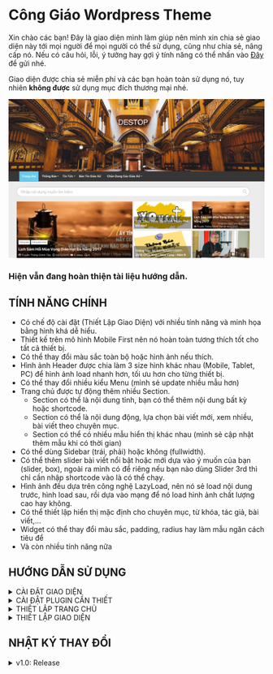 
# Công Giáo Wordpress Theme

Xin chào các bạn!
Đây là giao diện mình làm giúp nên mình xin chia sẻ giao diện này tới mọi người để mọi người có thể sử dụng, cũng như chia sẻ, nâng cấp nó. 
Nếu có câu hỏi, lỗi, ý tưởng hay gợi ý tính năng có thể nhấn vào [Đây](https://github.com/WeAreUnique/CongGiaoWordpressTheme/issues/new) để gửi nhé. 

Giao diện được chia sẻ miễn phí và các bạn hoàn toàn sử dụng nó, tuy nhiên **không được** sử dụng mục đích thương mại nhé.

![Screen Shot](https://github.com/WeAreUnique/CongGiaoWordpressTheme/raw/master/guide-image/main.png)

### Hiện vẫn đang hoàn thiện tài liệu hướng dẫn.

## TÍNH NĂNG CHÍNH

* Có chế độ cài đặt (Thiết Lập Giao Diện) với nhiều tính năng và minh họa bằng hình khá dễ hiểu.
* Thiết kế trên mô hình Mobile First nên nó hoàn toàn tương thích tốt cho tất cả thiết bị.
* Có thể thay đổi màu sắc toàn bộ hoặc hình ảnh nếu thích.
* Hình ảnh Header được chia làm 3 size hình khác nhau (Mobile, Tablet, PC) để hình ảnh load nhanh hơn, tối ưu hơn cho từng thiết bị.
* Có thể thay đổi nhiều kiểu Menu (mình sẻ update nhiều mẫu hơn)
* Trang chủ được tự động thêm nhiều Section.
	* Section có thể là nội dung tỉnh, bạn có thể thêm nội dung bất kỳ hoặc shortcode.
	* Section có thể là nội dung động, lựa chọn bài viết mới, xem nhiều, bài viết theo chuyên mục.
	* Section có thể có nhiều mẫu hiển thị khác nhau (mình sẻ cập nhật thêm mẫu khi có thời gian)
* Có thể dùng Sidebar (trái, phải) hoặc không (fullwidth).
* Có thể thêm slider bài viết nổi bật hoặc mới dựa vào ý muốn của bạn (slider, box), ngoài ra mình có để riêng nếu bạn nào dùng Slider 3rd thì chỉ cần nhập shortcode vào là có thể chạy.
* Hình ảnh đều dựa trên công nghệ LazyLoad, nên nó sẻ load nội dung trước, hình load sau, rồi dựa vào mạng để nó load hình ảnh chất lượng cao hay không.
* Có thể thiết lập hiển thị mặc định cho chuyên mục, từ khóa, tác giả, bài viết,...
* Widget có thể thay đổi màu sắc, padding, radius hay làm mẫu ngăn cách tiêu để
* Và còn nhiều tính năng nữa


## HƯỚNG DẪN SỬ DỤNG 

<details>
<summary>CÀI ĐẶT GIAO DIỆN</summary>
Để cài đặt các bạn tải giao diện này về, copy thư mục `conggiao` vào thư mục `wp-content/themes/`. Sau đó vào Giao Diện để kích hoạt.

![Hướng Dẫn](https://github.com/WeAreUnique/CongGiaoWordpressTheme/raw/master/guide-image/huong-dan-01.jpg)

</details>

<details>
<summary>CÀI ĐẶT PLUGIN CẦN THIẾT</summary>
Sau khi kích hoạt, sẻ có một bảng hiển thị yêu cầu bạn cài đặt một số plugin cần thiết để giao diện có thể hoạt động tốt.

![Cài đặt Plugin](https://github.com/WeAreUnique/CongGiaoWordpressTheme/raw/master/guide-image/huong-dan-02.jpg)

Bạn nhấn vào `Begin installing plugins` và nhấn tick vào tất cả và nhấn `install` để tải về, sau đó tick lại tất cả và chọn kích hoạt nhé.
</details>

<details>
<summary>THIẾT LẬP TRANG CHỦ</summary>
Sau khi cài đặt xong nếu bạn ra trang chủ thì vẫn chưa có gì, lúc này bạn cần thiết lập trang chủ.
Đầu tiên bạn vào `Trang` rồi nhấn `Tạo Trang`, đặt tiêu đề giới thiệu về website và chọn mẫu là Giao Diện là `Homepage Template` nhé

![Page Template](https://github.com/WeAreUnique/CongGiaoWordpressTheme/raw/master/guide-image/huong-dan-03.jpg)

Sau đó bạn vào Cài Đặt > Đọc và thiết lập như hình.

![Page Template](https://github.com/WeAreUnique/CongGiaoWordpressTheme/raw/master/guide-image/huong-dan-04.jpg)
</details>

<details>
<summary>THIẾT LẬP GIAO DIỆN</summary>
Sau khi tạo trang chủ, bạn nhấn vào `Thiết Lập Giao Diện` để tiến hành thiết lập.

![Home](https://github.com/WeAreUnique/CongGiaoWordpressTheme/raw/master/guide-image/huong-dan-05.jpg)

Ở trang thiết lập giao diện này bạn sẻ có những tùy chọn để thiết lập, tạm thời các bạn nhấn vào từng tùy chọn để tìm hiểu nhé.

![Home](https://github.com/WeAreUnique/CongGiaoWordpressTheme/raw/master/guide-image/huong-dan-06.jpg)

</details>


## NHẬT KÝ THAY ĐỔI

<details>
<summary>v1.0: Release</summary>
Bắt đầu chia sẻ giao diện.
</details>
